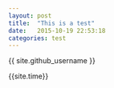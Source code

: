 ```yaml
---
layout: post
title:  "This is a test"
date:   2015-10-19 22:53:18
categories: test
---
```


<span class="username">{{ site.github_username }}</span>


<p>{{site.time}}</p>



